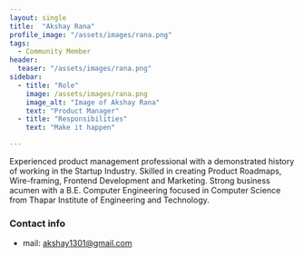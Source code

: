 ```yaml
---
layout: single
title:  "Akshay Rana"
profile_image: "/assets/images/rana.png"
tags: 
  - Community Member
header:
  teaser: "/assets/images/rana.png"
sidebar:
  - title: "Role"
    image: /assets/images/rana.png
    image_alt: "Image of Akshay Rana"
    text: "Product Manager"
  - title: "Responsibilities"
    text: "Make it happen"

---
```

Experienced product management professional with a demonstrated history of working in the Startup Industry. 
Skilled in creating Product Roadmaps, Wire-framing, Frontend Development and Marketing. Strong business acumen with a B.E. Computer Engineering focused in Computer Science from Thapar Institute of Engineering and Technology.

### Contact info
* mail: akshay1301@gmail.com
